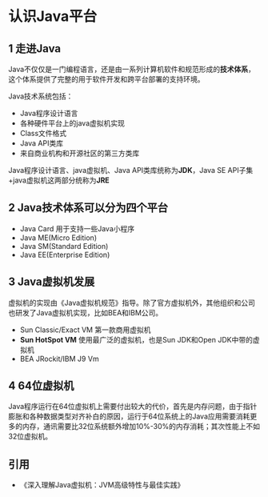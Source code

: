 # 认识Java平台

## 1 走进Java

Java不仅仅是一门编程语言，还是由一系列计算机软件和规范形成的**技术体系**，这个体系提供了完整的用于软件开发和跨平台部署的支持环境。

Java技术系统包括：

- Java程序设计语言
- 各种硬件平台上的java虚拟机实现
- Class文件格式
- Java API类库
- 来自商业机构和开源社区的第三方类库

Java程序设计语言、java虚拟机、Java API类库统称为**JDK**，Java SE API子集+java虚拟机这两部分统称为**JRE**

## 2 Java技术体系可以分为四个平台

- Java Card 用于支持一些Java小程序
- Java ME(Micro Edition)
- Java SM(Standard Edition)
- Java EE(Enterprise Edition)

## 3 Java虚拟机发展

虚拟机的实现由《Java虚拟机规范》指导。除了官方虚拟机外，其他组织和公司也研发了Java虚拟机实现，比如BEA和IBM公司。

- Sun Classic/Exact VM 第一款商用虚拟机
- **Sun HotSpot VM** 使用最广泛的虚拟机，也是Sun JDK和Open JDK中带的虚拟机
- BEA JRockit/IBM J9 Vm

## 4 64位虚拟机

Java程序运行在64位虚拟机上需要付出较大的代价，首先是内存问题，由于指针膨胀和各种数据类型对齐补白的原因，运行于64位系统上的Java应用需要消耗更多的内存，通讯需要比32位系统额外增加10%-30%的内存消耗；其次性能上不如32位虚拟机。

## 引用

- 《深入理解Java虚拟机：JVM高级特性与最佳实践》
